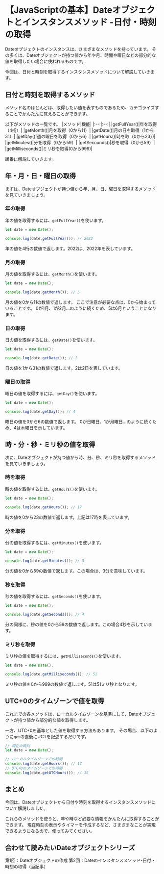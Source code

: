 # 【JavaScriptの基本】Dateオブジェクトとインスタンスメソッド -日付・時刻の取得

Dateオブジェクトのインスタンスは、さまざまなメソッドを持っています。
その多くは、Dateオブジェクトが持つ値から年や月、時間や曜日などの部分的な値を取得したい場合に使われるものです。

今回は、日付と時刻を取得するインスタンスメソッドについて解説していきます。

## 日付と時刻を取得するメソッド
メソッド名のほとんどは、取得したい値を表すものであるため、カテゴライズすることでかんたんに覚えることができます。

以下がメソッドの一覧です。
|メソッド|機能|
|:--:|:--:|
|getFullYear()|年を取得（4桁）|
|getMonth()|月を取得（0から11）|
|getDate()|月の日を取得（1から31）|
|getDay()|週の曜日を取得（0から6）|
|getHours()|時を取（0から23）)|
|getMinutes()|分を取得（0から59）|
|getSecounds()|秒を取得（0から59）|
|getMilliseconds()|ミリ秒を取得(0から999)|

順番に解説していきます。

## 年・月・日・曜日の取得
まずは、Dateオブジェクトが持つ値から年、月、日、曜日を取得するメソッドを見ていきましょう。

### 年の取得
年の値を取得するには、```getFullYear()```を使います。
```javascript
let date = new Date();

console.log(date.getFullYear()); // 2022
```
年の値を4桁の数値で返します。2022は、2022年を表しています。

### 月の取得
月の値を取得するには、```getMonth()```を使います。
```javascript
let date = new Date();

console.log(date.getMonth()); // 5
```
月の値を0から11の数値で返します。
ここで注意が必要な点は、0から始まっていることです。
0が1月、1が2月…のように続くため、5は6月ということになります。

### 日の取得
日の値を取得するには、```getDate()```を使います。
```javascript
let date = new Date();

console.log(date.getDate()); // 2
```
日の値を1から31の数値で返します。2は2日を表しています。

### 曜日の取得
曜日の値を取得するには、```getDay()```を使います。
```javascript
let date = new Date();

console.log(date.getDay()); // 4
```
曜日の値を0から6の数値で返します。
0が日曜日、1が月曜日…のように続くため、4は木曜日を示しています。

## 時・分・秒・ミリ秒の値を取得
次に、Dateオブジェクトが持つ値から時、分、秒、ミリ秒を取得するメソッドを見ていきましょう。

### 時を取得
時の値を取得するには、```getHours()```を使います。
```javascript
let date = new Date();

console.log(date.getHours()); // 17
```
時の値を0から23の数値で返します。上記は17時を表しています。

### 分を取得
分の値を取得するには、```getMinutes()```を使います。
```javascript
let date = new Date();

console.log(date.getMinutes()); // 3
```
分の値を0から59の数値で返します。この場合は、3分を意味しています。

### 秒を取得
秒の値を取得するには、```getSeconds()```を使います。
```javascript
let date = new Date();

console.log(date.getSeconds()); // 4
```
分の同様に、秒の値を0から59の数値で返します。この場合4秒を示しています。

### ミリ秒を取得
ミリ秒の値を取得するには、```getMilliseconds()```を使います。
```javascript
let date = new Date();

console.log(date.getMilliseconds()); // 51
```
ミリ秒の値を0から999の数値で返します。51は51ミリ秒となります。

## UTC+0のタイムゾーンで値を取得
これまでの各メソッドは、ローカルタイムゾーンを基準にして、Dateオブジェクトが持つ値から部分的な値を取得します。

一方、UTC+0を基準とした値を取得する方法もあります。
その場合、以下のように```get```の直後にUCTを記述するだけです。
```javascript
// 現在の時刻
let date = new Date();

// ローカルタイムゾーンでの時間
console.log(date.getHours()); // 17
// UTC+0のタイムゾーンでの時間
console.log(date.getUTCHours()); // 15
```

## まとめ
今回は、Dateオブジェクトから日付や時刻を取得するインスタンスメソッドについて解説しました。

これらのメソッドを使うと、年や時など必要な情報をかんたんに取得することができます。
現在時刻の表示やタイマーを作成するなど、さまざまなことが実現できるようになるので、使ってみてください。

## 合わせて読みたいDateオブジェクトシリーズ
第1回：Dateオブジェクトの作成
第2回：Dateのインスタンスメソッド-日付・時刻の取得（当記事）